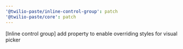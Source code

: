 ```yaml
---
'@twilio-paste/inline-control-group': patch
'@twilio-paste/core': patch
---
```


[Inline control group] add property to enable overriding styles for visual picker
